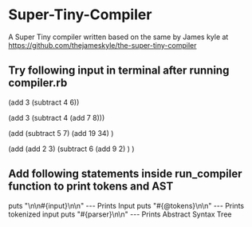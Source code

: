 # Super-Tiny-Compiler
A Super Tiny compiler written based on the same by James kyle at https://github.com/thejameskyle/the-super-tiny-compiler

Try following input in terminal after running compiler.rb
----------------------------------------------------------

(add 3 (subtract 4 6))

(add 3 (subtract 4 (add 7 8)))

(add (subtract 5 7) (add 19 34) )

(add (add 2 3) (subtract 6 (add 9 2)  )  )


Add following statements inside run_compiler function to print tokens and AST
-----------------------------------------------------------------------------

puts "\n\n#{input}\n\n" ---  Prints Input 
puts "#{@tokens}\n\n"   ---  Prints tokenized input
puts "#{parser}\n\n"    ---  Prints Abstract Syntax Tree
